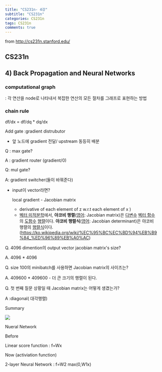 ```yaml
---
title: "CS231n- 4강"
subtitle: "CS231n"
categories: CS231n
tags: CS231n
comments: true
---
```


from http://cs231n.stanford.edu/

## CS231n

##  4) Back Propagation and Neural Networks

### computational graph 

: 각 연산을 node로 나타내서 복잡한 연산의 모든 절차를 그래프로 표현하는 방법 

### chain rule



df/dx = df/dq * dq/dx   



Add gate :gradient distrubutor

- 앞 노드에 gradient 전달/ upstream 동등히 배분



Q : max gate?

A : gradient router (gradient/0)

Q: mul gate?

A: gradient switcher(둘이 바꿔준다)



- input이 vector라면?

  local gradient - Jacobian matrix

  - derivative of each element of z w.r.t each element of x )
  - [벡터 미적분학](https://ko.wikipedia.org/wiki/%EB%B2%A1%ED%84%B0_%EB%AF%B8%EC%A0%81%EB%B6%84%ED%95%99)에서, **야코비 행렬**([영어](https://ko.wikipedia.org/wiki/%EC%98%81%EC%96%B4): Jacobian matrix)은 [다변수](https://ko.wikipedia.org/wiki/%EB%8B%A4%EB%B3%80%EC%88%98_%ED%95%A8%EC%88%98) [벡터 함수](https://ko.wikipedia.org/wiki/%EB%B2%A1%ED%84%B0_%ED%95%A8%EC%88%98)의 [도함수](https://ko.wikipedia.org/wiki/%EB%8F%84%ED%95%A8%EC%88%98) [행렬](https://ko.wikipedia.org/wiki/%ED%96%89%EB%A0%AC)이다. **야코비 행렬식**([영어](https://ko.wikipedia.org/wiki/%EC%98%81%EC%96%B4): Jacobian determinant)은 야코비 행렬의 [행렬식](https://ko.wikipedia.org/wiki/%ED%96%89%EB%A0%AC%EC%8B%9D)이다. (https://ko.wikipedia.org/wiki/%EC%95%BC%EC%BD%94%EB%B9%84_%ED%96%89%EB%A0%AC)



Q. 4096 dimention의 output vector jacobian matrix's size?

A. 4096 * 4096

Q. size 100의 minibatch를 사용하면 Jacobian matrix의 사이즈는?

A. 409600 * 409600 - 더 큰 크기의 행렬이 된다.

Q. 첫 번째 질문 상황일 때 Jacobian matrix는 어떻게 생겼는가?

A :diagonal( 대각행렬)



Summary


<img src="https://github.com/Gangsss/gangsss.github.io//assets/img/cs231n-4-1">

Nueral Network



Before

Linear score function : f=Wx 



Now (activiation function)

2-layer Neural Network : f=W2 max(0,W1x)

 



 

